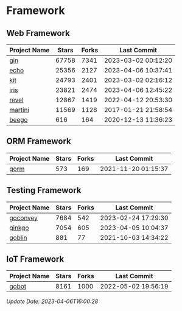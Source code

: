 # Framework

## Web Framework
| Project Name | Stars | Forks | Last Commit |
| ------------ | ----- | ----- | ----------- |
| [gin](https://github.com/gin-gonic/gin) | 67758 | 7341 | 2023-03-02 00:12:20 |
| [echo](https://github.com/labstack/echo) | 25356 | 2127 | 2023-04-06 10:37:41 |
| [kit](https://github.com/go-kit/kit) | 24793 | 2401 | 2023-03-02 02:16:12 |
| [iris](https://github.com/kataras/iris) | 23821 | 2474 | 2023-04-06 12:45:22 |
| [revel](https://github.com/revel/revel) | 12867 | 1419 | 2022-04-12 20:53:30 |
| [martini](https://github.com/go-martini/martini) | 11569 | 1128 | 2017-01-21 21:58:54 |
| [beego](https://github.com/astaxie/beego) | 616 | 164 | 2020-12-13 11:36:23 |

## ORM Framework
| Project Name | Stars | Forks | Last Commit |
| ------------ | ----- | ----- | ----------- |
| [gorm](https://github.com/jinzhu/gorm) | 573 | 169 | 2021-11-20 01:15:37 |

## Testing Framework
| Project Name | Stars | Forks | Last Commit |
| ------------ | ----- | ----- | ----------- |
| [goconvey](https://github.com/smartystreets/goconvey) | 7684 | 542 | 2023-02-24 17:29:30 |
| [ginkgo](https://github.com/onsi/ginkgo) | 7054 | 605 | 2023-04-05 10:04:37 |
| [goblin](https://github.com/franela/goblin) | 881 | 77 | 2021-10-03 14:34:22 |

## IoT Framework
| Project Name | Stars | Forks | Last Commit |
| ------------ | ----- | ----- | ----------- |
| [gobot](https://github.com/hybridgroup/gobot) | 8161 | 1000 | 2022-05-02 19:56:19 |

*Update Date: 2023-04-06T16:00:28*